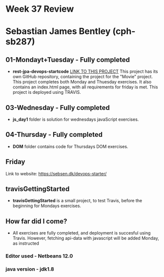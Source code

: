 # Week 37 Review
# Sebastian James Bentley (cph-sb287)

## 01-Mondayt+Tuesday - Fully completed
* **rest-jpa-devops-startcode** 
[LINK TO THIS PROJECT](https://github.com/SebastianBentley/Week37Startcode)
This project has its own GitHub repository, containing the project for the "Movie" project.
This project completes both Monday and Thuesday exercises.
It also contains an index.html page, with all requirements for friday is met.
This project is deployed using TRAVIS.


## 03-Wednesday - Fully completed
* **js_day1** folder is solution for wednesdays javaScript exercises.

## 04-Thursday - Fully completed
* **DOM** folder contains code for Thursdays DOM exercises. 


## Friday
Link to website: https://sebsen.dk/devops-starter/


## travisGettingStarted 
* **travisGettingStarted** is a small project, to test Travis, before the beginning for Mondays exercises.

## How far did I come?
* All exercises are fully completed, and deployment is succesful using Travis.
  However, fetching api-data with javascript will be added Monday, as instructed

### Editor used - Netbeans 12.0
### java version - jdk1.8